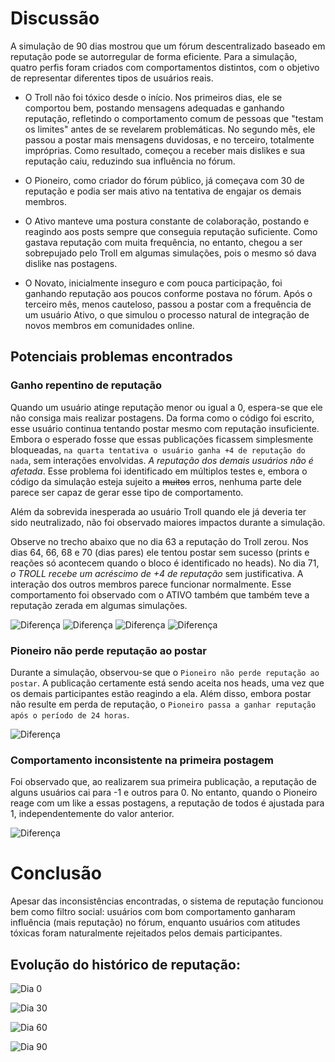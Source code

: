 # Discussão
A simulação de 90 dias mostrou que um fórum descentralizado baseado em reputação pode se autorregular de forma eficiente. Para a simulação, quatro perfis foram criados com comportamentos distintos, com o objetivo de representar diferentes tipos de usuários reais.

* O Troll não foi tóxico desde o início. Nos primeiros dias, ele se comportou bem, postando mensagens adequadas e ganhando reputação, refletindo o comportamento comum de pessoas que "testam os limites" antes de se revelarem problemáticas. No segundo mês, ele passou a postar mais mensagens duvidosas, e no terceiro, totalmente impróprias. Como resultado, começou a receber mais dislikes e sua reputação caiu, reduzindo sua influência no fórum.

* O Pioneiro, como criador do fórum público, já começava com 30 de reputação e podia ser mais ativo na tentativa de engajar os demais membros.
  
* O Ativo manteve uma postura constante de colaboração, postando e reagindo aos posts sempre que conseguia reputação suficiente. Como gastava reputação com muita frequência, no entanto, chegou a ser sobrepujado pelo Troll em algumas simulações, pois o mesmo só dava dislike nas postagens.

* O Novato, inicialmente inseguro e com pouca participação, foi ganhando reputação aos poucos conforme postava no fórum. Após o terceiro mês, menos cauteloso, passou a postar com a frequência de um usuário Ativo, o que simulou o processo natural de integração de novos membros em comunidades online.

## Potenciais problemas encontrados

### Ganho repentino de reputação

Quando um usuário atinge reputação menor ou igual a 0, espera-se que ele não consiga mais realizar postagens. Da forma como o código foi escrito, esse usuário continua tentando postar mesmo com reputação insuficiente. Embora o esperado fosse que essas publicações ficassem simplesmente bloqueadas, `na quarta tentativa o usuário ganha +4 de reputação do nada`, sem interações envolvidas. *A reputação dos demais usuários não é afetada*.
Esse problema foi identificado em múltiplos testes e, embora o código da simulação esteja sujeito a ~~muitos~~ erros, nenhuma parte dele parece ser capaz de gerar esse tipo de comportamento.

Além da sobrevida inesperada ao usuário Troll quando ele já deveria ter sido neutralizado, não foi observado maiores impactos durante a simulação.

Observe no trecho abaixo que no dia 63 a reputação do Troll zerou. Nos dias 64, 66, 68 e 70 (dias pares) ele tentou postar sem sucesso (prints e reações só acontecem quando o bloco é identificado no heads). No dia 71, *o TROLL recebe um acréscimo de +4 de reputação* sem justificativa. A interação dos outros membros parece funcionar normalmente. Esse comportamento foi observado com o ATIVO também que também teve a reputação zerada em algumas simulações.

![Diferença](prints/print_dif_acrescimo1.jpg)
![Diferença](prints/print_dif_acrescimo2.jpg)
![Diferença](prints/print_dif_acrescimo3.jpg)
![Diferença](prints/print_dif_acrescimo4.jpg)


### Pioneiro não perde reputação ao postar

Durante a simulação, observou-se que o `Pioneiro não perde reputação ao postar`.
A publicação certamente está sendo aceita nos heads, uma vez que os demais participantes estão reagindo a ela.
Além disso, embora postar não resulte em perda de reputação, o `Pioneiro passa a ganhar reputação após o período de 24 horas`. 

![Diferença](prints/print_dif_pio.jpg)

### Comportamento inconsistente na primeira postagem

Foi observado que, ao realizarem sua primeira publicação, a reputação de alguns usuários cai para -1 e outros para 0. No entanto, quando o Pioneiro reage com um like a essas postagens, a reputação de todos é ajustada para 1, independentemente do valor anterior.

![Diferença](prints/print_dif_inicial.jpg)

# Conclusão
Apesar das inconsistências encontradas, o sistema de reputação funcionou bem como filtro social: usuários com bom comportamento ganharam influência (mais reputação) no fórum, enquanto usuários com atitudes tóxicas foram naturalmente rejeitados pelos demais participantes.

## Evolução do histórico de reputação:

![Dia 0](prints/dia_0.jpg)

![Dia 30](prints/dia_30.jpg)

![Dia 60](prints/dia_60.jpg)

![Dia 90](prints/dia_90.jpg)
